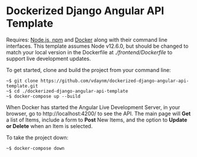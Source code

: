 # Dockerized Django Angular API Template

Requires: [Node.js, npm](https://nodejs.org/) and [Docker](https://www.docker.com/get-started) along with their command line interfaces. This template assumes Node v12.6.0, but should be changed to match your local version in the Dockerfile at *./frontend/Dockerfile* to support live development updates.


To get started, clone and build the project from your command line:
```
~$ git clone https://github.com/vdaynm/dockerized-django-angular-api-template.git
~$ cd ./dockerized-django-angular-api-template
~$ docker-compose up --build
```

When Docker has started the Angular Live Development Server, in your browser, go to http://localhost:4200/ to see the API. The main page will **Get** a list of Items, include a form to **Post** New Items, and the option to **Update or Delete** when an Item is selected.


To take the project down:
```
~$ docker-compose down
```

